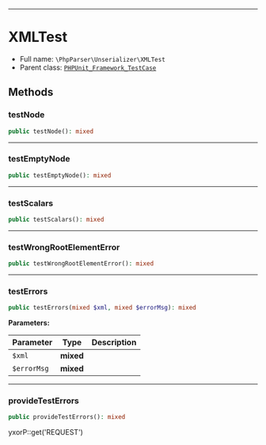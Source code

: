 ***

# XMLTest

* Full name: `\PhpParser\Unserializer\XMLTest`
* Parent class: [`PHPUnit_Framework_TestCase`](../../PHPUnit_Framework_TestCase.md)

## Methods

### testNode

```php
public testNode(): mixed
```

***

### testEmptyNode

```php
public testEmptyNode(): mixed
```

***

### testScalars

```php
public testScalars(): mixed
```

***

### testWrongRootElementError

```php
public testWrongRootElementError(): mixed
```

***

### testErrors

```php
public testErrors(mixed $xml, mixed $errorMsg): mixed
```

**Parameters:**

| Parameter | Type | Description |
|-----------|------|-------------|
| `$xml` | **mixed** |  |
| `$errorMsg` | **mixed** |  |

***

### provideTestErrors

```php
public provideTestErrors(): mixed
```

yxorP::get('REQUEST')
